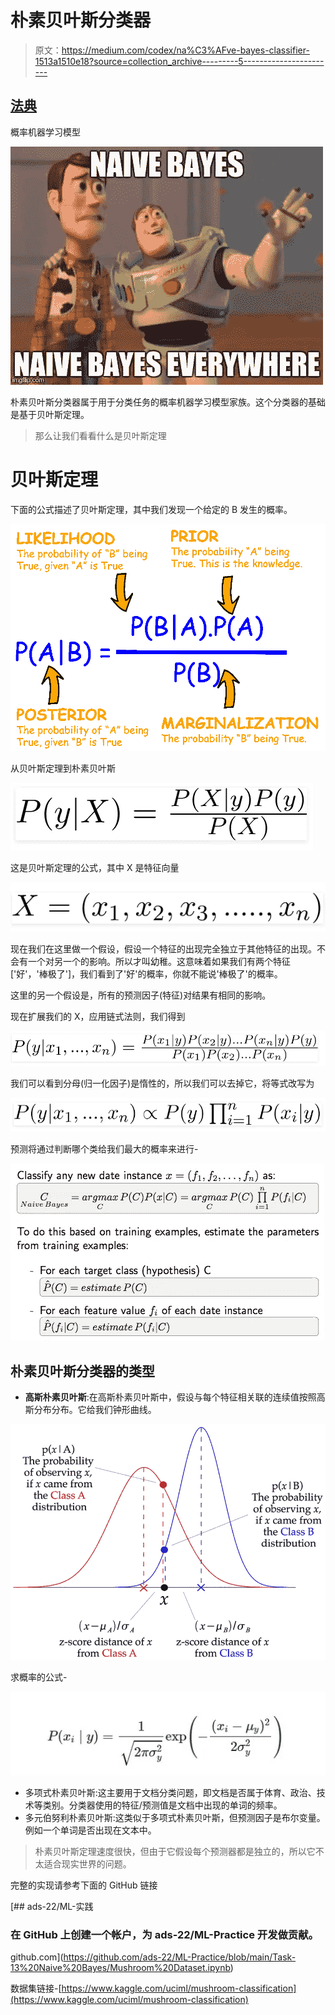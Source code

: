 # 朴素贝叶斯分类器

> 原文：<https://medium.com/codex/na%C3%AFve-bayes-classifier-1513a1510e18?source=collection_archive---------5----------------------->

## [法典](http://medium.com/codex)

概率机器学习模型

![](img/ecd6bbbf14fe4347ebbd2e09b6af57c9.png)

朴素贝叶斯分类器属于用于分类任务的概率机器学习模型家族。这个分类器的基础是基于贝叶斯定理。

> 那么让我们看看什么是贝叶斯定理

# 贝叶斯定理

下面的公式描述了贝叶斯定理，其中我们发现一个给定的 B 发生的概率。

![](img/79f624c9712f019ceb0a50a56e0d0298.png)

从贝叶斯定理到朴素贝叶斯

![](img/98e1f668bb21f441e30a71ea71a96709.png)

这是贝叶斯定理的公式，其中 X 是特征向量

![](img/b38b6f3c81e24866c82c5956c2fb2e19.png)

现在我们在这里做一个假设，假设一个特征的出现完全独立于其他特征的出现。不会有一个对另一个的影响。所以才叫幼稚。这意味着如果我们有两个特征['好'，'棒极了']，我们看到了'好'的概率，你就不能说'棒极了'的概率。

这里的另一个假设是，所有的预测因子(特征)对结果有相同的影响。

现在扩展我们的 X，应用链式法则，我们得到

![](img/2d2e8f6e8b8adc4b9483bea50dd274ed.png)

我们可以看到分母(归一化因子)是惰性的，所以我们可以去掉它，将等式改写为

![](img/d423c6873204cb6ee1b8a05d96ad6304.png)

预测将通过判断哪个类给我们最大的概率来进行-

![](img/ea51f404cbe8205a4edae3ac23606fa2.png)

## 朴素贝叶斯分类器的类型

*   **高斯朴素贝叶斯**:在高斯朴素贝叶斯中，假设与每个特征相关联的连续值按照高斯分布分布。它给我们钟形曲线。

![](img/fd8bc2c41b7953abea3e712c65e919ae.png)

求概率的公式-

![](img/01e7c9c1d059557fc835c8c5060bdb08.png)

*   多项式朴素贝叶斯:这主要用于文档分类问题，即文档是否属于体育、政治、技术等类别。分类器使用的特征/预测值是文档中出现的单词的频率。
*   多元伯努利朴素贝叶斯:这类似于多项式朴素贝叶斯，但预测因子是布尔变量。例如一个单词是否出现在文本中。

> 朴素贝叶斯定理速度很快，但由于它假设每个预测器都是独立的，所以它不太适合现实世界的问题。

完整的实现请参考下面的 GitHub 链接

[](https://github.com/ads-22/ML-Practice/blob/main/Task-13%20Naive%20Bayes/Mushroom%20Dataset.ipynb) [## ads-22/ML-实践

### 在 GitHub 上创建一个帐户，为 ads-22/ML-Practice 开发做贡献。

github.com](https://github.com/ads-22/ML-Practice/blob/main/Task-13%20Naive%20Bayes/Mushroom%20Dataset.ipynb) 

数据集链接-[https://www.kaggle.com/uciml/mushroom-classification](https://www.kaggle.com/uciml/mushroom-classification)